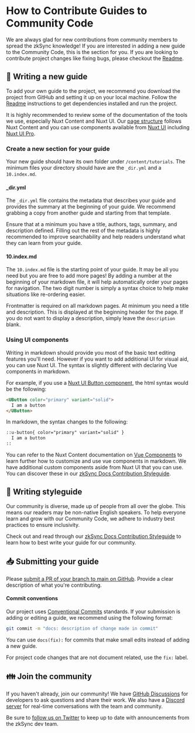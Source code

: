 # How to Contribute Guides to Community Code

We are always glad for new contributions from community members to spread the zkSync knowledge!
If you are interested in adding a new guide to the Community Code, this is the section for you.
If you are looking to contribute project changes like fixing bugs, please checkout the [Readme](README.md).

## 📜 Writing a new guide

To add your own guide to the project, we recommend you download the project from GitHub and setting it up on your local machine.
Follow the [Readme](README.md) instructions to get dependencies installed and run the project.

It is highly recommended to review some of the documentation of the tools we use, especially Nuxt Content and Nuxt UI.
Our [page structure](https://content.nuxt.com/usage/content-directory) follows Nuxt Content
and you can use components available from [Nuxt UI](https://ui.nuxt.com/components/accordion) including [Nuxt UI Pro](https://ui.nuxt.com/pro/components/aside).

### Create a new section for your guide

Your new guide should have its own folder under `/content/tutorials`. The minimum files your directory should have are
the `_dir.yml` and a `10.index.md`.

#### _dir.yml

The `_dir.yml` file contains the metadata that describes your guide and provides the summary at the beginning of your guide.
We recommend grabbing a copy from another guide and starting from that template.

Ensure that at a minimum you have a title, authors, tags, summary, and description defined.
Filling out the rest of the metadata is highly recommended to improve searchability and help readers understand what they can learn from your guide.

#### 10.index.md

The `10.index.md` file is the starting point of your guide.
It may be all you need but you are free to add more pages!
By adding a number at the beginning of your markdown file, it will help automatically order your pages for navigation.
The two digit number is simply a syntax choice to help make situations like re-ordering easier.

Frontmatter is required on all markdown pages. At minimum you need a title and description.
This is displayed at the beginning header for the page.
If you do not want to display a description, simply leave the `description` blank.

### Using UI components

Writing in markdown should provide you most of the basic text editing features you'll need.
However if you want to add additional UI for visual aid, you can use Nuxt UI.
The syntax is slightly different with declaring Vue components in markdown.

For example, if you use a [Nuxt UI Button component](https://ui.nuxt.com/components/button), the html syntax would be the following:

```html
<UButton color="primary" variant="solid">
  I am a button
</UButton>
```

In markdown, the syntax changes to the following:

```md
::u-button{ color="primary" variant="solid" }
  I am a button
::
```

You can refer to the Nuxt Content documentation on [Vue Components](https://content.nuxt.com/usage/markdown#vue-components)
to learn further how to customize and use vue components in markdown.
We have additional custom components aside from Nuxt UI that you can use.
You can discover these in our [zkSync Docs Contribution Styleguide](https://docs.zksync.io/build/contributing-to-documentation/documentation-styleguide#markdown-and-vue).

## 💈 Writing styleguide

Our community is diverse, made up of people from all over the globe.
This means our readers may be non-native English speakers.
To help everyone learn and grow with our Community Code,
we adhere to industry best practices to ensure inclusivity.

Check out and read through our [zkSync Docs Contribution Styleguide](https://docs.zksync.io/build/contributing-to-documentation/documentation-styleguide#writing-style)
to learn how to best write your guide for our community.

## 📥 Submitting your guide

Please [submit a PR of your branch to main on GitHub](https://github.com/zkSync-Community-Hub/community-code/compare).
Provide a clear description of what you're contributing.

#### Commit conventions

Our project uses [Conventional Commits](https://www.conventionalcommits.org/en/v1.0.0/) standards.
If your submission is adding or editing a guide, we recommend using the following format:

```sh
git commit -m "docs: description of change made in commit"
```

You can use `docs(fix):` for commits that make small edits instead of adding a new guide.

For project code changes that are not document related, use the `fix:` label.

## 👪 Join the community

If you haven't already, join our community!
We have [GitHub Discussions](https://github.com/zkSync-Community-Hub/zksync-developers/discussions)
for developers to ask questions and share their work.
We also have a [Discord server](https://join.zksync.dev/) for real-time conversations with the team and community.

Be sure to [follow us on Twitter](https://x.com/zkSyncDevs) to keep up to date with announcements from the zkSync dev team.
